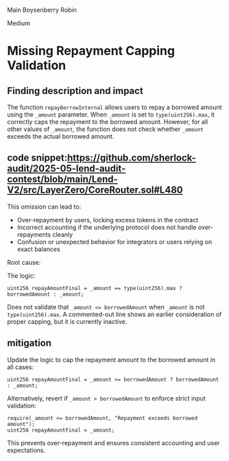 Main Boysenberry Robin

Medium

# Missing Repayment Capping Validation

## Finding description and impact

The function `repayBorrowInternal` allows users to repay a borrowed amount using the `_amount` parameter. When `_amount` is set to `type(uint256).max`, it correctly caps the repayment to the borrowed amount. However, for all other values of `_amount`, the function does not check whether `_amount` exceeds the actual borrowed amount.

## code snippet:https://github.com/sherlock-audit/2025-05-lend-audit-contest/blob/main/Lend-V2/src/LayerZero/CoreRouter.sol#L480

This omission can lead to:

* Over-repayment by users, locking excess tokens in the contract
* Incorrect accounting if the underlying protocol does not handle over-repayments cleanly
* Confusion or unexpected behavior for integrators or users relying on exact balances

Root cause:

The logic:

```solidity
uint256 repayAmountFinal = _amount == type(uint256).max ? borrowedAmount : _amount;
```

Does not validate that `_amount <= borrowedAmount` when `_amount` is not `type(uint256).max`. A commented-out line shows an earlier consideration of proper capping, but it is currently inactive.

## mitigation

Update the logic to cap the repayment amount to the borrowed amount in all cases:

```solidity
uint256 repayAmountFinal = _amount >= borrowedAmount ? borrowedAmount : _amount;
```

Alternatively, revert if `_amount > borrowedAmount` to enforce strict input validation:

```solidity
require(_amount <= borrowedAmount, "Repayment exceeds borrowed amount");
uint256 repayAmountFinal = _amount;
```

This prevents over-repayment and ensures consistent accounting and user expectations.
